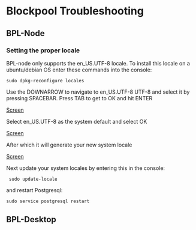 # Blockpool Troubleshooting

## BPL-Node

### Setting the proper locale

BPL-node only supports the en_US.UTF-8 locale. To install this locale on a ubuntu/debian OS enter these commands into the console:

```sudo dpkg-reconfigure locales```

Use the DOWNARROW to navigate to en_US.UTF-8 UTF-8 and select it by pressing SPACEBAR. Press TAB to get to OK and hit ENTER

[Screen](../Screens/t.locales.dkpg.JPG)

Select en_US.UTF-8 as the system default and select OK

[Screen](../Sreens/t.locales.dkpg2.JPG)

After which it will generate your new system locale

[Screen](../Screens/t.locales.gen.JPG)

Next update your system locales by entering this in the console:

``` sudo update-locale``` 

and restart Postgresql:

```sudo service postgresql restart```

## BPL-Desktop